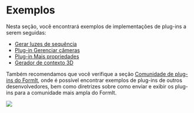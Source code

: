 # Exemplos

Nesta seção, você encontrará exemplos de implementações de plug-ins a serem seguidas:

* [Gerar luzes de sequência](generate-string-lights.md)
* [Plug-in Gerenciar câmeras](manage-cameras-plugin.md)
* [Plug-in Mais propriedades](properties-plus-plugin.md)
* [Gerador de contexto 3D](3d-context-creator.md)

Também recomendamos que você verifique a seção [Comunidade de plug-ins do FormIt](formit-plugin-community.md), onde é possível encontrar exemplos de plug-ins de outros desenvolvedores, bem como diretrizes sobre como enviar e exibir os plug-ins para a comunidade mais ampla do FormIt.

![](<../../.gitbook/assets/g6 (2).gif>)
